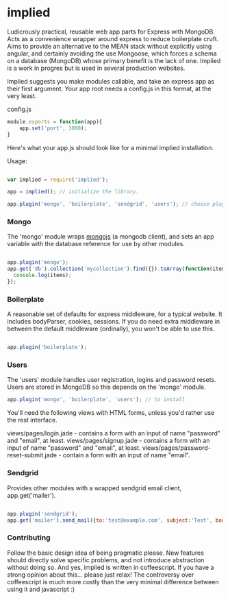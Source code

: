 # implied

Ludicrously practical, reusable web app parts for Express with MongoDB. Acts as a convenience wrapper around express to reduce boilerplate cruft. Aims to provide an alternative to the MEAN stack without explicitly using angular, and certainly avoiding the use Mongoose, which forces a schema on a database (MongoDB) whose primary benefit is the lack of one. Implied is a work in progres but is used in several production websites.

Implied suggests you make modules callable, and take an express app as their first argument. Your app root needs a config.js in this format, at the very least.

config.js
````javascript
module.exports = function(app){
    app.set('port', 3000);
}
````

Here's what your app.js should look like for a minimal implied installation.

Usage:

```javascript

var implied = require('implied');

app = implied(); // initialize the library.

app.plugin('mongo', 'boilerplate', 'sendgrid', 'users'); // choose plugins you want in dependency order. Currently many things depend on 'mongo'.

```

### Mongo

The 'mongo' module wraps [mongojs](https://github.com/mafintosh/mongojs) (a mongodb client), and sets an app variable with the database reference for use by other modules.

```javascript

app.plugin('mongo');
app.get('db').collection('mycollection').find({}).toArray(function(items){
  console.log(items);
});

```

### Boilerplate

A reasonable set of defaults for express middleware, for a typical website. It includes bodyParser, cookies, sessions. If you do need extra middleware in between the default middleware (ordinally), you won't be able to use this.

```javascript

app.plugin('boilerplate');

```

### Users

The 'users' module handles user registration, logins and password resets. Users are stored in MongoDB so this depends on the 'mongo' module.

```javascript
app.plugin('mongo', 'boilerplate', 'users'); // to install
```

You'll need the following views with HTML forms, unless you'd rather use the rest interface.

views/pages/login.jade - contains a form with an input of name "password" and "email", at least.
views/pages/signup.jade - contains a form with an input of name "password" and "email", at least.
views/pages/password-reset-submit.jade - contain a form with an input of name "email".


### Sendgrid

Provides other modules with a wrapped sendgrid email client, app.get('mailer').

```javascript

app.plugin('sendgrid');
app.get('mailer').send_mail({to:'test@example.com', subject:'Test', body:'You are reading the contents of a test email... Bored?''});

```

### Contributing

Follow the basic design idea of being pragmatic please. New features should directly solve specific problems, and not introduce abstraction without doing so. And yes, implied is written in coffeescript. If you have a strong opinion about this... please just relax! The controversy over coffeescript is much more costly than the very minimal difference between using it and javascript :)


